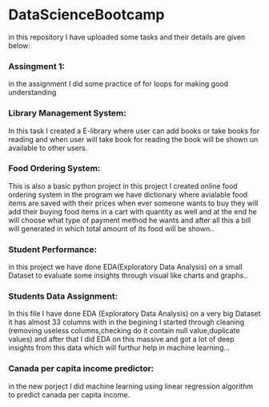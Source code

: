 # DataScienceBootcamp
in this repository I have uploaded some tasks and their details are given below:
### Assingment 1:
in the assignment I did some practice of for loops for making good understanding
### Library Management System:
In this task I created a E-library where user can add books or take books for reading and when user will take book for reading the book will be shown un available to other users.
### Food Ordering System:
This is also a basic python project in this project I created online food ordering system in the program we have dictionary where avialable food items are saved with their prices when ever someone wants to buy they will add their buying food items in a cart with quantity as well and at the end he will choose what type of payment method he wants and after all this a bill will generated in which total amount of its food will be shown..
### Student Performance:
in this project we have done EDA(Exploratory Data Analysis) on a small Dataset to evaluate some insights through visual like charts and graphs..
### Students Data Assignment:
In this file I have done EDA (Exploratory Data Analysis) on a very big Dataset it has almost 33 columns with in the begining I started through cleaning (removing useless columns,checking do it contain null value,duplicate values) and after that I did EDA on this massive and got a lot of deep insights from this data which will furthur help in machine learning...
### Canada per capita income predictor:
in the new porject I did machine learning using linear regression algorithm to predict canada per capita income.
